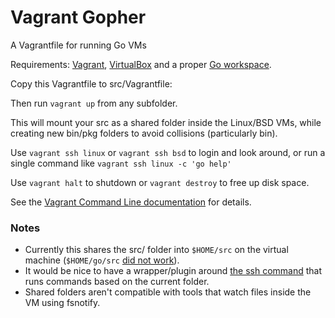 # Vagrant Gopher

A Vagrantfile for running Go VMs

Requirements: [Vagrant][], [VirtualBox][] and a proper [Go workspace][workspace].

Copy this Vagrantfile to src/Vagrantfile:

Then run `vagrant up` from any subfolder. 

This will mount your src as a shared folder inside the Linux/BSD VMs, while creating new bin/pkg folders to avoid collisions (particularly bin).

Use `vagrant ssh linux` or `vagrant ssh bsd` to login and look around, or run a single command like `vagrant ssh linux -c 'go help'`

Use `vagrant halt` to shutdown or `vagrant destroy` to free up disk space.

See the [Vagrant Command Line documentation][cli] for details.

### Notes

* Currently this shares the src/ folder into `$HOME/src` on the virtual machine (`$HOME/go/src` [did not work](https://github.com/mitchellh/vagrant/issues/2257)).
* It would be nice to have a wrapper/plugin around [the ssh command](https://github.com/mitchellh/vagrant/tree/master/plugins/commands/ssh) that runs commands based on the current folder.
* Shared folders aren't compatible with tools that watch files inside the VM using fsnotify.

[Vagrant]: http://www.vagrantup.com/
[VirtualBox]: https://www.virtualbox.org/
[cli]: http://docs.vagrantup.com/v2/cli/index.html
[workspace]: http://golang.org/doc/code.html
